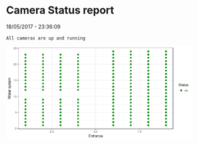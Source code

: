 Camera Status report
================
18/05/2017 - 23:36:09

    All cameras are up and running

![](camreport_files/figure-markdown_github/unnamed-chunk-2-1.png)
